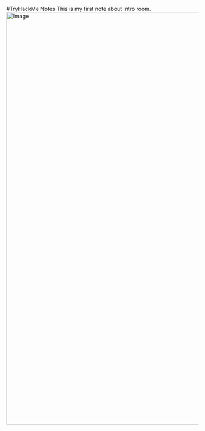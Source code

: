 #TryHackMe Notes
This is my first note about intro room.
<img width="1920" height="1080" alt="Image" src="https://github.com/user-attachments/assets/556f249c-d250-425a-87a8-a1f16be5de77" />
